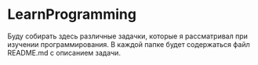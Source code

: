 # LearnProgramming
Буду собирать здесь различные задачки, которые я рассматривал при изучении программирования.
В каждой папке будет содержаться файл README.md с описанием задачи.
